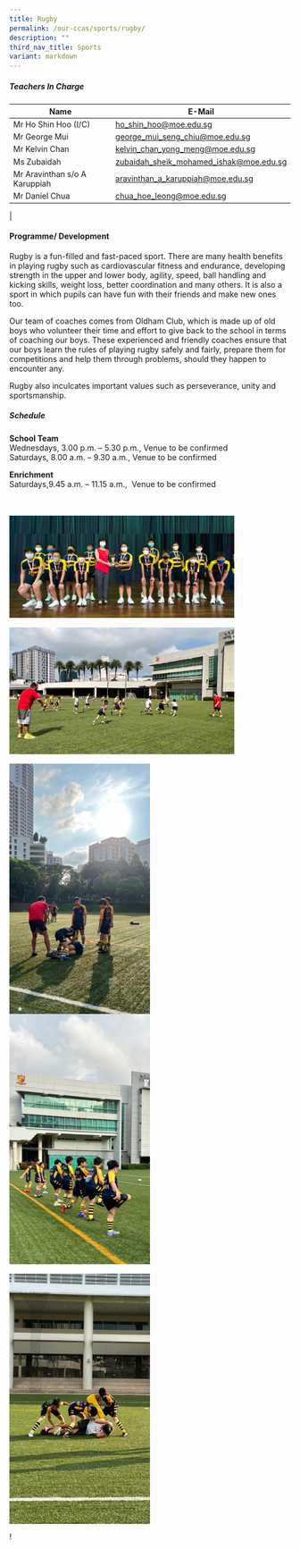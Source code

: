 ```yaml
---
title: Rugby
permalink: /our-ccas/sports/rugby/
description: ""
third_nav_title: Sports
variant: markdown
---
```

##### **Teachers In Charge**



| Name | E-Mail | 
| -------- | -------- | 
| Mr Ho Shin Hoo (I/C) | [ho_shin_hoo@moe.edu.sg](mailto:ho_shin_hoo@moe.edu.sg) |
| Mr George Mui | [george_mui_seng_chiu@moe.edu.sg](mailto:george_mui_seng_chiu@moe.edu.sg)  |
| Mr Kelvin Chan | [kelvin_chan_yong_meng@moe.edu.sg](mailto:kelvin_chan_yong_meng@moe.edu.sg) |
| Ms Zubaidah | [zubaidah_sheik_mohamed_ishak@moe.edu.sg](mailto:zubaidah_sheik_mohamed_ishak@moe.edu.sg) |
| Mr Aravinthan s/o A Karuppiah | [aravinthan_a_karuppiah@moe.edu.sg](mailto:aravinthan_a_karuppiah@moe.edu.sg) |
| Mr Daniel Chua | [chua_hoe_leong@moe.edu.sg](mailto:chua_hoe_leong@moe.edu.sg) |
|
#### **Programme/ Development**

Rugby is a fun-filled and fast-paced sport. There are many health benefits in playing rugby such as cardiovascular fitness and endurance, developing strength in the upper and lower body, agility, speed, ball handling and kicking skills, weight loss, better coordination and many others. It is also a sport in which pupils can have fun with their friends and make new ones too.

Our team of coaches comes from Oldham Club, which is made up of old boys who volunteer their time and effort to give back to the school in terms of coaching our boys. These experienced and friendly coaches ensure that our boys learn the rules of playing rugby safely and fairly, prepare them for competitions and help them through problems, should they happen to encounter any.

Rugby also inculcates important values such as perseverance, unity and sportsmanship.



##### **Schedule**
**School Team**<br>
Wednesdays, 3.00 p.m. – 5.30 p.m., Venue to be confirmed<br>
Saturdays, 8.00 a.m. – 9.30 a.m., Venue to be confirmed  
  
**Enrichment**<br>
Saturdays,9.45 a.m. – 11.15 a.m.,&nbsp; Venue to be confirmed

<br>
<br>
<img src="/images/rugby3.jpg" style="width:80%" align="center">
<br>

<br>
<img src="/images/CCA_photos/rugby_ascp5.jpeg" style="width:80%" align="center">
<br>

<br>
<img src="/images/CCA_photos/rugby_ascp1.jpeg" style="width:50%" align="center"> 
<br>
<img src="/images/CCA_photos/rugby_ascp2.jpeg" style="width:50%" align="center">
<br>
<br>
<img src="/images/CCA_photos/rugby_ascp3.jpeg" style="width:50%" align="center">

\![](/images/CCA_photos/rugby_ascp4.jpeg)